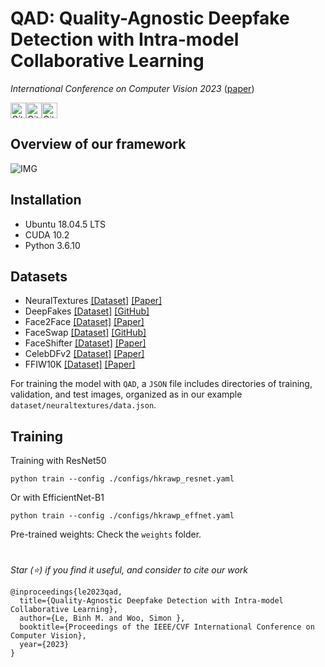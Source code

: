 # QAD: Quality-Agnostic Deepfake Detection with Intra-model Collaborative Learning 


*International Conference on Computer Vision 2023* ([paper](https://openaccess.thecvf.com/content/ICCV2023/papers/Le_Quality-Agnostic_Deepfake_Detection_with_Intra-model_Collaborative_Learning_ICCV_2023_paper.pdf))<br /> 


<img alt="GitHub top language" src="https://img.shields.io/github/languages/top/Leminhbinh0209/QAD?style=for-the-badge" height="25"><img alt="GitHub last commit" src="https://img.shields.io/github/last-commit/Leminhbinh0209/QAD?style=for-the-badge" height="25"><img alt="GitHub repo size" src="https://img.shields.io/github/repo-size/Leminhbinh0209/QAD?style=for-the-badge" height="25">

## Overview of our framework

![IMG](asset/main_arch.png)

## Installation
- Ubuntu 18.04.5 LTS
- CUDA 10.2
- Python 3.6.10

## Datasets 
* NeuralTextures [[Dataset]](https://github.com/ondyari/FaceForensics) [[Paper]](https://arxiv.org/abs/1904.12356) 
* DeepFakes [[Dataset]](https://github.com/ondyari/FaceForensics)  [[GitHub]](https://github.com/deepfakes/faceswap)
* Face2Face [[Dataset]](https://github.com/ondyari/FaceForensics) [[Paper]](https://arxiv.org/abs/2007.14808)
* FaceSwap [[Dataset]](https://github.com/ondyari/FaceForensics) [[GitHub]](https://github.com/deepfakes/faceswap)
* FaceShifter [[Dataset]](https://github.com/ondyari/FaceForensics)  [[Paper]](https://arxiv.org/abs/1912.13457) 
* CelebDFv2 [[Dataset]](https://cse.buffalo.edu/~siweilyu/celeb-deepfakeforensics.html)  [[Paper]](https://arxiv.org/abs/1909.12962) 
* FFIW10K [[Dataset]](https://github.com/tfzhou/FFIW)  [[Paper]](https://arxiv.org/abs/2103.04570) 

For training the model with `QAD`, a `JSON` file includes directories of training, validation, and test images, organized as in our example `dataset/neuraltextures/data.json`.

## Training
Training with ResNet50 
```
python train --config ./configs/hkrawp_resnet.yaml
```
Or with EfficientNet-B1
```
python train --config ./configs/hkrawp_effnet.yaml
```
Pre-trained weights: Check the `weights` folder.

#
*Star (⭐) if you find it useful, and consider to cite our work*  
```
@inproceedings{le2023qad,
  title={Quality-Agnostic Deepfake Detection with Intra-model Collaborative Learning},
  author={Le, Binh M. and Woo, Simon },
  booktitle={Proceedings of the IEEE/CVF International Conference on Computer Vision},
  year={2023}
}
```
